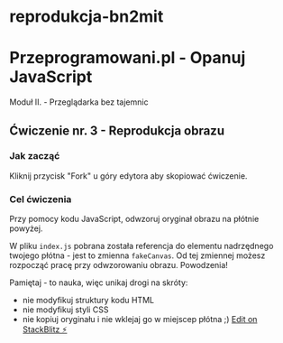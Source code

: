 # reprodukcja-bn2mit

# Przeprogramowani.pl - Opanuj JavaScript

Moduł II. - Przeglądarka bez tajemnic

## Ćwiczenie nr. 3 - Reprodukcja obrazu

### Jak zacząć

Kliknij przycisk "Fork" u góry edytora aby skopiować ćwiczenie.

### Cel ćwiczenia

Przy pomocy kodu JavaScript, odwzoruj oryginał obrazu na płótnie powyżej.

W pliku `index.js` pobrana została referencja do elementu nadrzędnego twojego płótna - jest to zmienna `fakeCanvas`. Od tej zmiennej możesz rozpocząć pracę przy odwzorowaniu obrazu. Powodzenia!

Pamiętaj - to nauka, więc unikaj drogi na skróty:

- nie modyfikuj struktury kodu HTML
- nie modyfikuj styli CSS
- nie kopiuj oryginału i nie wklejaj go w miejscep płótna ;)
  [Edit on StackBlitz ⚡️](https://stackblitz.com/edit/reprodukcja-bn2mit)
